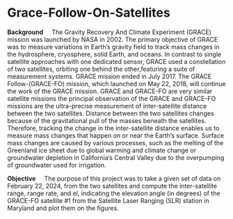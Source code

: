 # Grace-Follow-On-Satellites

**Background**
    The Gravity Recovery And Climate Experiment (GRACE) mission was launched by NASA in 2002. The primary objective of GRACE was to measure variations in Earth’s gravity field to track mass changes in the hydrosphere, cryosphere, solid Earth, and oceans. In contrast to single satellite approaches with one dedicated sensor, GRACE used a constellation of two satellites, orbiting one behind the other,featuring a suite of measurement systems. GRACE mission ended in July 2017. The GRACE Follow-(GRACE-FO) mission, which launched on May 22, 2018, will continue the work of the GRACE mission. GRACE and GRACE-FO are very similar satellite missions the principal observation of the GRACE and GRACE-FO missions are the ultra-precise measurement of inter-satellite distance between the two satellites. Distance between the two satellites changes because of the gravitational pull of the masses beneath the satellites. Therefore, tracking the change in the inter-satellite distance enables us to measure mass changes that happen on or near the Earth’s surface. Surface mass changes are caused by various processes, such as the melting of the Greenland ice sheet due to global warming and climate change or groundwater depletion in California’s Central Valley due to the overpumping of groundwater used for irrigation.

**Objective**
    The purpose of this project was to take a given set of data on February 22, 2024, from the two satellites and compute the inter-satellite range, range rate, and el, indicating the elevation angle (in degrees) of the GRACE-FO satellite #1 from the Satellite Laser Ranging (SLR) station in Maryland and plot them on the figures.

